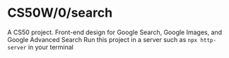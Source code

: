 # CS50W/0/search
A CS50 project. Front-end design for Google Search, Google Images, and Google Advanced Search
Run this project in a server such as `npx http-server` in your terminal
